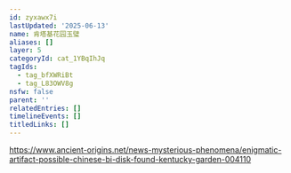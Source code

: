 ```yaml
---
id: zyxawx7i
lastUpdated: '2025-06-13'
name: 肯塔基花园玉璧
aliases: []
layer: 5
categoryId: cat_1YBqIhJq
tagIds:
  - tag_bfXWRiBt
  - tag_L83OWV8g
nsfw: false
parent: ''
relatedEntries: []
timelineEvents: []
titledLinks: []
---
```


https://www.ancient-origins.net/news-mysterious-phenomena/enigmatic-artifact-possible-chinese-bi-disk-found-kentucky-garden-004110
